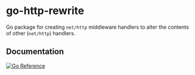 # go-http-rewrite

Go package for creating `net/http` middleware handlers to alter the contents of other (`net/http`) handlers.

## Documentation

[![Go Reference](https://pkg.go.dev/badge/github.com/aaronland/go-http-rewrite.svg)](https://pkg.go.dev/github.com/aaronland/go-http-rewrite)